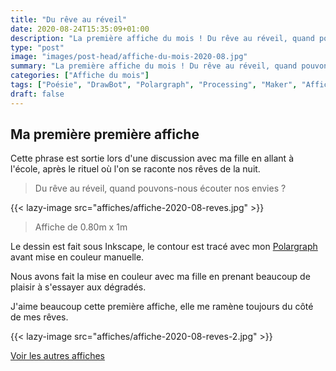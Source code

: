 ```yaml
---
title: "Du rêve au réveil"
date: 2020-08-24T15:35:09+01:00
description: "La première affiche du mois ! Du rêve au réveil, quand pouvons-nous écouter nos envies ?"
type: "post"
image: "images/post-head/affiche-du-mois-2020-08.jpg"
summary: "La première affiche du mois ! Du rêve au réveil, quand pouvons-nous écouter nos envies ?"
categories: ["Affiche du mois"]
tags: ["Poésie", "DrawBot", "Polargraph", "Processing", "Maker", "Affiche du mois"]
draft: false
---
```


## Ma première première affiche 

Cette phrase est sortie lors d'une discussion avec ma fille en allant à l'école, après le rituel où l'on se raconte nos rêves de la nuit. 

> Du rêve au réveil, quand pouvons-nous écouter nos envies ?


{{< lazy-image src="affiches/affiche-2020-08-reves.jpg" >}} 

> Affiche de 0.80m x 1m

Le dessin est fait sous Inkscape, le contour est tracé avec mon [Polargraph](../drawbot-polargraph) avant mise en couleur manuelle.

Nous avons fait la mise en couleur avec ma fille en prenant beaucoup de 
plaisir à s'essayer aux dégradés. 

J'aime beaucoup cette première affiche, elle me ramène toujours du côté de mes rêves.

{{< lazy-image src="affiches/affiche-2020-08-reves-2.jpg" >}} 

[Voir les autres affiches](/categories/affiche-du-mois)
